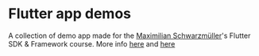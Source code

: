 # Flutter app demos

A collection of demo app made for the [Maximilian Schwarzmüller](https://github.com/maxschwarzmueller)'s Flutter SDK & Framework course. More info [here](https://github.com/academind/flutter-complete-guide-course-resources) and [here](https://acad.link/flutter)


